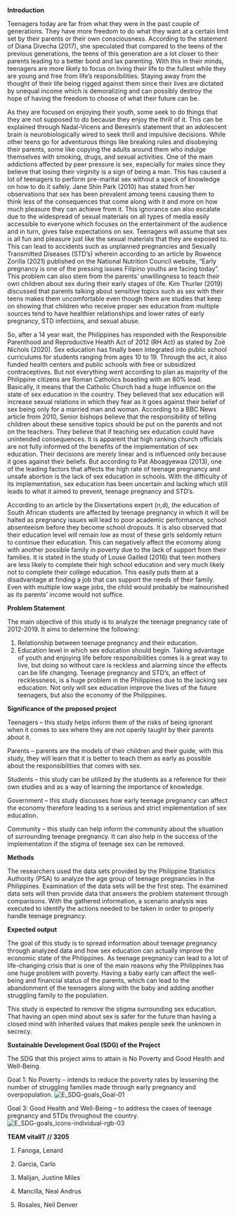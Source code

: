 **Introduction**

Teenagers today are far from what they were in the past couple of generations. They have more freedom to do what they want at a certain limit set by their parents or their own consciousness. According to the statement of Diana Divecha (2017), she speculated that compared to the teens of the previous generations, the teens of this generation are a lot closer to their parents leading to a better bond and lax parenting. With this in their minds, teenagers are more likely to focus on living their life to the fullest while they are young and free from life’s responsibilities. Staying away from the thought of their life being rigged against them since their lives are dictated by unequal income which is demoralizing and can possibly destroy the hope of having the freedom to choose of what their future can be.

As they are focused on enjoying their youth, some seek to do things that they are not supposed to do because they enjoy the thrill of it. This can be explained through Nadal-Vicens and Beresin’s statement that an adolescent brain is neurobiologically wired to seek thrill and impulsive decisions. While other teens go for adventurous things like breaking rules and disobeying their parents, some like copying the adults around them who indulge themselves with smoking, drugs, and sexual activities. One of the main addictions affected by peer pressure is sex, especially for males since they believe that losing their virginity is a sign of being a man. This has caused a lot of teenagers to perform pre-marital sex without a speck of knowledge on how to do it safely. Jane Shin Park (2010) has stated from her observations that sex has been prevalent among teens causing them to think less of the consequences that come along with it and more on how much pleasure they can achieve from it. This ignorance can also escalate due to the widespread of sexual materials on all types of media easily accessible to everyone which focuses on the entertainment of the audience and in turn, gives false expectations on sex. Teenagers will assume that sex is all fun and pleasure just like the sexual materials that they are exposed to. This can lead to accidents such as unplanned pregnancies and Sexually Transmitted Diseases (STD’s) wherein according to an article by Rowence Zorilla (2021) published on the National Nutrition Council website, “Early pregnancy is one of the pressing issues Filipino youths are facing today”. This problem can also stem from the parents’ unwillingness to teach their own children about sex during their early stages of life. Kim Thurler (2019) discussed that parents talking about sensitive topics such as sex with their teens makes them uncomfortable even though there are studies that keep on showing that children who receive proper sex education from multiple sources tend to have healthier relationships and lower rates of early pregnancy, STD infections, and sexual abuse.

So, after a 14 year wait, the Philippines has responded with the Responsible Parenthood and Reproductive Health Act of 2012 (RH Act) as stated by Zoë Nichols (2020). Sex education has finally been integrated into public school curriculums for students ranging from ages 10 to 19. Through the act, it also funded health centers and public schools with free or subsidized contraceptives. But not everything went according to plan as majority of the Philippine citizens are Roman Catholics boasting with an 80% lead. Basically, it means that the Catholic Church had a huge influence on the state of sex education in the country. They believed that sex education will increase sexual relations in which they fear as it goes against their belief of sex being only for a married man and woman. According to a BBC News article from 2010, Senior bishops believe that the responsibility of telling children about these sensitive topics should be put on the parents and not on the teachers. They believe that if teaching sex education could have unintended consequences. It is apparent that high ranking church officials are not fully informed of the benefits of the implementation of sex education. Their decisions are merely linear and is influenced only because it goes against their beliefs. But according to Pat Aboagyewaa (2013), one of the leading factors that affects the high rate of teenage pregnancy and unsafe abortion is the lack of sex education in schools. With the difficulty of its implementation, sex education has been uncertain and lacking which still leads to what it aimed to prevent, teenage pregnancy and STD’s.

According to an article by the Dissertations expert (n,d), the education of South African students are affected by teenage pregnancy in which it will be halted as pregnancy issues will lead to poor academic performance, school absenteeism before they become school dropouts. It is also observed that their education level will remain low as most of these girls seldomly return to continue their education. This can negatively affect the economy along with another possible family in poverty due to the lack of support from their families. It is stated in the study of Louse Gailled (2016) that teen mothers are less likely to complete their high school education and very much likely not to complete their college education. This easily puts them at a disadvantage at finding a job that can support the needs of their family. Even with multiple low wage jobs, the child would probably be malnourished as its parents’ income would not suffice.

**Problem Statement**

The main objective of this study is to analyze the teenage pregnancy rate of 2012-2019. It aims to determine the following:

1. Relationship between teenage pregnancy and their education.
2. Education level in which sex education should begin.
Taking advantage of youth and enjoying life before responsibilities comes is a great way to live, but doing so without care is reckless and alarming since the effects can be life changing. Teenage pregnancy and STD’s, an effect of recklessness, is a huge problem in the Philippines due to the lacking sex education. Not only will sex education improve the lives of the future teenagers, but also the economy of the Philippines.

**Significance of the proposed project**

Teenagers – this study helps inform them of the risks of being ignorant when it comes to sex where they are not openly taught by their parents about it.

Parents – parents are the models of their children and their guide, with this study, they will learn that it is better to teach them as early as possible about the responsibilities that comes with sex.

Students – this study can be utilized by the students as a reference for their own studies and as a way of learning the importance of knowledge.

Government – this study discusses how early teenage pregnancy can affect the economy therefore leading to a serious and strict implementation of sex education.

Community – this study can help inform the community about the situation of surrounding teenage pregnancy. It can also help in the success of the implementation if the stigma of teenage sex can be removed.

**Methods**

The researchers used the data sets provided by the Philippine Statistics Authority (PSA) to analyze the age group of teenage pregnancies in the Philippines. Examination of the data sets will be the first step. The examined data sets will then provide data that answers the problem statement through comparisons.  With the gathered information, a scenario analysis was executed to identify the actions needed to be taken in order to properly handle teenage pregnancy.

**Expected output**

The goal of this study is to spread information about teenage pregnancy through analyzed data and how sex education can actually improve the economic state of the Philippines. As teenage pregnancy can lead to a lot of life-changing crisis that is one of the main reasons why the Philippines has one huge problem with poverty. Having a baby early can affect the well-being and financial status of the parents, which can lead to the abandonment of the teenagers along with the baby and adding another struggling family to the population.

This study is expected to remove the stigma surrounding sex education. That having an open mind about sex is safer for the future than having a closed mind with inherited values that makes people seek the unknown in secrecy.

**Sustainable Development Goal (SDG) of the Project**

The SDG that this project aims to attain is No Poverty and Good Health and Well-Being.

Goal 1: No Poverty – intends to reduce the poverty rates by lessening the number of struggling families made through early pregnancy and overpopulation.
![E_SDG-goals_Goal-01](https://user-images.githubusercontent.com/103016305/170857487-9c38a6f6-a283-42fd-8fdf-7b1927e7bb8e.png)


Goal 3: Good Health and Well-Being – to address the cases of teenage pregnancy and STDs throughout the country.
![E_SDG-goals_icons-individual-rgb-03](https://user-images.githubusercontent.com/103016305/170857494-42781b83-ed2d-44f8-a39a-949b7425013b.png)

**TEAM vitalIT // 3205**

1. Fanoga, Lenard
 
2. Garcia, Carlo
 
3. Malijan, Justine Miles
 
4. Mancilla, Neal Andrus
 
5. Rosales, Neil Denver


